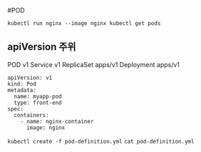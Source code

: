 #POD

`kubectl run nginx --image nginx
kubectl get pods`

## apiVersion 주위
POD v1
Service v1
ReplicaSet apps/v1
Deployment apps/v1

```
apiVersion: v1
kind: Pod
metadata:
  name: myapp-pod
  type: front-end
spec:
  containers:
    - name: nginx-container
      image: nginx
```

`kubectl create -f pod-definition.yml`
`cat pod-definition.yml`
